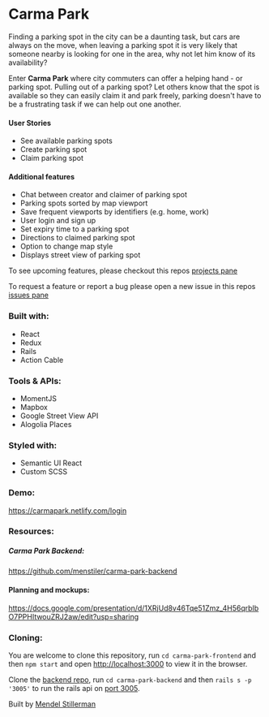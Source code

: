 # Carma Park

Finding a parking spot in the city can be a daunting task, but cars are always on the move, when leaving a parking spot it is very likely that someone nearby is looking for one in the area, why not let him know of its availability?  

Enter **Carma Park** where city commuters can offer a helping hand - or parking spot. Pulling out of a parking spot? Let others know that the spot is available so they can easily claim it and park freely, parking doesn't have to be a frustrating task if we can help out one another.

#### User Stories  
- See available parking spots
- Create parking spot
- Claim parking spot


#### Additional features
- Chat between creator and claimer of parking spot
- Parking spots sorted by map viewport
- Save frequent viewports by identifiers (e.g. home, work)
- User login and sign up
- Set expiry time to a parking spot
- Directions to claimed parking spot
- Option to change map style
- Displays street view of parking spot

To see upcoming features, please checkout this repos [projects pane](https://github.com/menstiler/carma-park-frontend/projects/1)

To request a feature or report a bug please open a new issue in this repos [issues pane](https://github.com/menstiler/carma-park-frontend/issues)

### Built with:
- React
- Redux
- Rails
- Action Cable

### Tools & APIs:
- MomentJS
- Mapbox
- Google Street View API
- Alogolia Places

### Styled with:
- Semantic UI React
- Custom SCSS

### Demo:
https://carmapark.netlify.com/login

### Resources:
##### Carma Park Backend:
https://github.com/menstiler/carma-park-backend
#### Planning and mockups:
https://docs.google.com/presentation/d/1XRjUd8v46Tqe51Zmz_4H56qrbIbO7PPHItwouZRJ2aw/edit?usp=sharing

### Cloning:
You are welcome to clone this repository, run `cd carma-park-frontend` and then `npm start` and open [http://localhost:3000](http://localhost:3000) to view it in the browser.

Clone the [backend repo](https://github.com/menstiler/carma-park-backend), run `cd carma-park-backend` and then `rails s -p '3005'` to run the rails api on [port 3005](http://localhost:3005).

Built by [Mendel Stillerman](https://github.com/menstiler)
